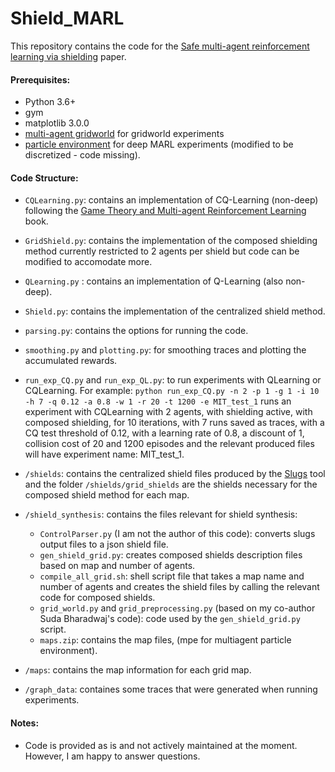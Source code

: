 # Shield_MARL

This repository contains the code for the [Safe multi-agent reinforcement learning via shielding](https://arxiv.org/pdf/2101.11196) paper. 

#### Prerequisites:
- Python 3.6+
- gym
- matplotlib 3.0.0 
- [multi-agent gridworld](https://github.com/IngyN/gym-grid-ma) for gridworld experiments
- [particle environment](https://github.com/openai/multiagent-particle-envs) for deep MARL experiments (modified to be discretized - code missing).

#### Code Structure:
- `CQLearning.py`: contains an implementation of CQ-Learning (non-deep) following the [Game Theory and Multi-agent Reinforcement Learning](https://link.springer.com/chapter/10.1007/978-3-642-27645-3_14) book.
- `GridShield.py`: contains the implementation of the composed shielding method currently restricted to 2 agents per shield but code can be modified to accomodate more. 
- `QLearning.py` : contains an implementation of Q-Learning (also non-deep). 
- `Shield.py`: contains the implementation of the centralized shield method. 
- `parsing.py`: contains the options for running the code. 
- `smoothing.py` and `plotting.py`: for smoothing traces and plotting the accumulated rewards. 
- `run_exp_CQ.py` and `run_exp_QL.py`: to run experiments with QLearning or CQLearning. For example: `python run_exp_CQ.py -n 2 -p 1 -g 1 -i 10 -h 7 -q 0.12 -a 0.8 -w 1 -r 20 -t 1200 -e MIT_test_1` runs an experiment with CQLearning with 2 agents, with shielding active, with composed shielding, for 10 iterations, with 7 runs saved as traces, with a CQ test threshold of 0.12, with a learning rate of 0.8, a discount of 1, collision cost of 20 and 1200 episodes and the relevant produced files will have experiment name: MIT_test_1. 
- `/shields`: contains the centralized shield files produced by the [Slugs](https://github.com/VerifiableRobotics/slugs) tool and the folder `/shields/grid_shields` are the shields necessary for the composed shield method for each map. 
- `/shield_synthesis`: contains the files relevant for shield synthesis:   
    - `ControlParser.py` (I am not the author of this code): converts slugs output files to a json shield file.
    - `gen_shield_grid.py`: creates composed shields description files based on map and number of agents. 
    - `compile_all_grid.sh`: shell script file that takes a map name and number of agents and creates the shield files by calling the relevant code for composed shields.
    - `grid_world.py` and `grid_preprocessing.py` (based on my co-author Suda Bharadwaj's code): code used by the `gen_shield_grid.py` script. 
    - `maps.zip`: contains the map files, (mpe for multiagent particle environment). 
  
- `/maps`: contains the map information for each grid map. 
- `/graph_data`: containes some traces that were generated when running experiments. 

#### Notes:
- Code is provided as is and not actively maintained at the moment. However, I am happy to answer questions.

